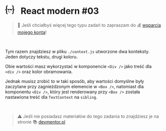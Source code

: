 # [![](../assets/img/logo-readme2.jpg)](https://devmentor.pl) &nbsp; React modern #03

> :loudspeaker: Jeśli chciałbyś więcej tego typu zadań to zapraszam do :moneybag: [wsparcia mojego konta](https://github.com/sponsors/devmentor-pl)!

&nbsp;

Tym razem znajdziesz w pliku `./context.js` utworzone dwa konteksty. Jeden dotyczy tekstu, drugi koloru.

Obie wartości masz wykorzystać w komponencie `<Div />` jako treść dla `<div />` oraz kolor obramowania.

Jednak musisz zrobić to w taki sposób, aby wartości domyślne były zaczytane przy zagnieżdzonym elemencie w `<Box />`, natomiast dla komponentu `<Div />`, który jest renderowany przy `<Box />` została nastawiona treść dla `TextContext` na `sibling`.

&nbsp;

> :warning: Jeśli nie posiadasz materiałów do tego zadania to znajdziesz je na stronie :books: [devmentor.pl](https://devmentor.pl)
